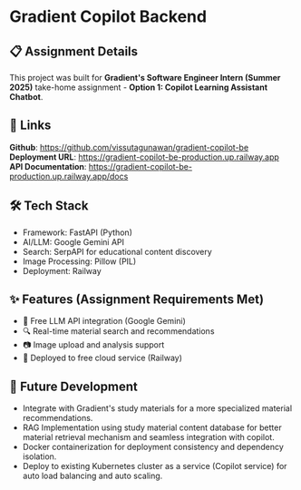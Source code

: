 # Gradient Copilot Backend

## 📋 Assignment Details
This project was built for **Gradient's Software Engineer Intern (Summer 2025)** take-home assignment - **Option 1: Copilot Learning Assistant Chatbot**.

## 🔗 Links
**Github**: https://github.com/vissutagunawan/gradient-copilot-be \
**Deployment URL**: https://gradient-copilot-be-production.up.railway.app \
**API Documentation**: https://gradient-copilot-be-production.up.railway.app/docs

## 🛠️ Tech Stack
- Framework: FastAPI (Python)
- AI/LLM: Google Gemini API
- Search: SerpAPI for educational content discovery
- Image Processing: Pillow (PIL)
- Deployment: Railway

## ✨ Features (Assignment Requirements Met)
- 🤖 Free LLM API integration (Google Gemini)
- 🔍 Real-time material search and recommendations
- 📷 Image upload and analysis support
- 🚀 Deployed to free cloud service (Railway)

## 🔮 Future Development
- Integrate with Gradient's study materials for a more specialized material recommendations.
- RAG Implementation using study material content database for better material retrieval mechanism and seamless integration with copilot.
- Docker containerization for deployment consistency and dependency isolation.
- Deploy to existing Kubernetes cluster as a service (Copilot service) for auto load balancing and auto scaling.